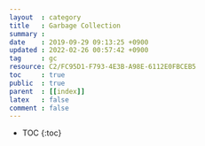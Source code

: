 ```yaml
---
layout  : category
title   : Garbage Collection
summary : 
date    : 2019-09-29 09:13:25 +0900
updated : 2022-02-26 00:57:42 +0900
tag     : gc
resource: C2/FC95D1-F793-4E3B-A98E-6112E0FBCEB5
toc     : true
public  : true
parent  : [[index]]
latex   : false
comment : false
---
```

* TOC
{:toc}

